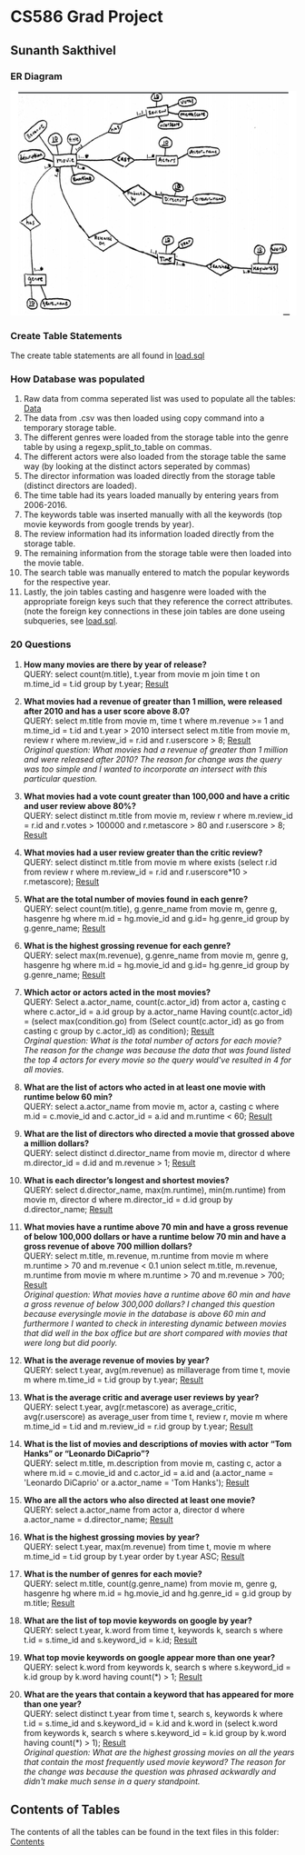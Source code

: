 # CS586 Grad Project
## Sunanth Sakthivel

### ER Diagram
![Screenshot](ERdiagram.png)

### Create Table Statements
The create table statements are all found in [load.sql](https://github.com/sunanth123/DBproject/blob/master/load.sql)

### How Database was populated
1. Raw data from comma seperated list was used to populate all the tables: [Data](https://github.com/sunanth123/DBproject/blob/master/IMDB-Movie-Data.csv)
2. The data from .csv was then loaded using copy command into a temporary storage table.
3. The different genres were loaded from the storage table into the genre table by using a regexp_split_to_table on commas.
4. The different actors were also loaded from the storage table the same way (by looking at the distinct actors seperated by commas)
5. The director information was loaded directly from the storage table (distinct directors are loaded).
6. The time table had its years loaded manually by entering years from 2006-2016.
7. The keywords table was inserted manually with all the keywords (top movie keywords from google trends by year).
8. The review information had its information loaded directly from the storage table.
9. The remaining information from the storage table were then loaded into the movie table. 
10. The search table was manually entered to match the popular keywords for the respective year.
11. Lastly, the join tables casting and hasgenre were loaded with the appropriate foreign keys such that they reference the correct attributes. (note the foreign key connections in these join tables are done useing subqueries, see [load.sql](https://github.com/sunanth123/DBproject/blob/master/load.sql).

### 20 Questions
1. **How many movies are there by year of release?** <br /> QUERY: select count(m.title), t.year from movie m join time t on m.time_id = t.id group by t.year;
[Result](https://github.com/sunanth123/DBproject/blob/master/QueryResults/1.txt)

2. **What movies had a revenue of greater than 1 million, were released after 2010 and has a user score above 8.0?** <br /> QUERY: select m.title from movie m, time t where m.revenue >= 1 and m.time_id = t.id and t.year > 2010 intersect select m.title from movie m, review r where m.review_id = r.id and r.userscore > 8;
[Result](https://github.com/sunanth123/DBproject/blob/master/QueryResults/2.txt) <br /> *Original question: What movies had a revenue of greater than 1 million and were released after 2010? The reason for change was the query was too simple and I wanted to incorporate an intersect with this particular question.*

3. **What movies had a vote count greater than 100,000 and have a critic and user review above 80%?** <br /> QUERY: select distinct m.title from movie m, review r where m.review_id = r.id and r.votes > 100000 and r.metascore > 80 and r.userscore > 8;
[Result](https://github.com/sunanth123/DBproject/blob/master/QueryResults/3.txt)

4. **What movies had a user review greater than the critic review?** <br /> QUERY: select distinct m.title from movie m where exists (select r.id from review r where m.review_id = r.id and r.userscore*10 > r.metascore);
[Result](https://github.com/sunanth123/DBproject/blob/master/QueryResults/4.txt)

5. **What are the total number of movies found in each genre?** <br /> QUERY: select count(m.title), g.genre_name from movie m, genre g, hasgenre hg where m.id = hg.movie_id and g.id= hg.genre_id group by g.genre_name;
[Result](https://github.com/sunanth123/DBproject/blob/master/QueryResults/5.txt)

6. **What is the highest grossing revenue for each genre?** <br /> QUERY: select max(m.revenue), g.genre_name from movie m, genre g, hasgenre hg where m.id = hg.movie_id and g.id= hg.genre_id group by g.genre_name;
[Result](https://github.com/sunanth123/DBproject/blob/master/QueryResults/6.txt)

7. **Which actor or actors acted in the most movies?** <br /> QUERY: Select a.actor_name, count(c.actor_id) from actor a, casting c where c.actor_id = a.id group by a.actor_name Having count(c.actor_id) = (select max(condition.go) from (Select count(c.actor_id) as go from casting c group by c.actor_id) as condition);
[Result](https://github.com/sunanth123/DBproject/blob/master/QueryResults/7.txt) <br /> *Orginal question: What is the total number of actors for each movie? The reason for the change was because the data that was found listed the top 4 actors for every movie so the query would've resulted in 4 for all movies.* 

8. **What are the list of actors who acted in at least one movie with runtime below 60 min?** <br /> QUERY: select a.actor_name from movie m, actor a, casting c where m.id = c.movie_id and c.actor_id = a.id and m.runtime < 60;
[Result](https://github.com/sunanth123/DBproject/blob/master/QueryResults/8.txt)

9. **What are the list of directors who directed a movie that grossed above a million dollars?** <br /> QUERY: select distinct d.director_name from movie m, director d where m.director_id = d.id and m.revenue > 1;
[Result](https://github.com/sunanth123/DBproject/blob/master/QueryResults/9.txt)

10. **What is each director’s longest and shortest movies?** <br /> QUERY: select d.director_name, max(m.runtime), min(m.runtime) from movie m, director d where m.director_id = d.id group by d.director_name;
[Result](https://github.com/sunanth123/DBproject/blob/master/QueryResults/10.txt)

11. **What movies have a runtime above 70 min and have a gross revenue of below 100,000 dollars or have a runtime below 70 min and have a gross revenue of above 700 million dollars?** <br /> QUERY: select m.title, m.revenue, m.runtime from movie m where m.runtime > 70 and m.revenue < 0.1 union select m.title, m.revenue, m.runtime from movie m where m.runtime > 70 and m.revenue > 700;
[Result](https://github.com/sunanth123/DBproject/blob/master/QueryResults/11.txt) <br /> *Original question: What movies have a runtime above 60 min and have a gross revenue of below 300,000 dollars? I changed this question because everysingle movie in the database is above 60 min and furthermore I wanted to check in interesting dynamic between movies that did well in the box office but are short compared with movies that were long but did poorly.*

12. **What is the average revenue of movies by year?** <br /> QUERY: select t.year, avg(m.revenue) as millaverage from time t, movie m where m.time_id = t.id group by t.year;
[Result](https://github.com/sunanth123/DBproject/blob/master/QueryResults/12.txt)

13. **What is the average critic and average user reviews by year?** <br /> QUERY: select t.year, avg(r.metascore) as average_critic, avg(r.userscore) as average_user from time t, review r, movie m where m.time_id = t.id and m.review_id = r.id group by t.year;
[Result](https://github.com/sunanth123/DBproject/blob/master/QueryResults/13.txt)

14. **What is the list of movies and descriptions of movies with actor “Tom Hanks” or “Leonardo DiCaprio”?** <br /> QUERY: select m.title, m.description from movie m, casting c, actor a where m.id = c.movie_id and c.actor_id = a.id and (a.actor_name = 'Leonardo DiCaprio' or a.actor_name = 'Tom Hanks');
[Result](https://github.com/sunanth123/DBproject/blob/master/QueryResults/14.txt) 

15. **Who are all the actors who also directed at least one movie?** <br /> QUERY: select a.actor_name from actor a, director d where a.actor_name = d.director_name;
[Result](https://github.com/sunanth123/DBproject/blob/master/QueryResults/15.txt)

16. **What is the highest grossing movies by year?** <br /> QUERY: select t.year, max(m.revenue) from time t, movie m where m.time_id = t.id group by t.year order by t.year ASC;
[Result](https://github.com/sunanth123/DBproject/blob/master/QueryResults/16.txt)

17. **What is the number of genres for each movie?** <br /> QUERY: select m.title, count(g.genre_name) from movie m, genre g, hasgenre hg where m.id = hg.movie_id and hg.genre_id = g.id group by m.title;
[Result](https://github.com/sunanth123/DBproject/blob/master/QueryResults/17.txt)

18. **What are the list of top movie keywords on google by year?** <br /> QUERY: select t.year, k.word from time t, keywords k, search s where t.id = s.time_id and s.keyword_id = k.id;
[Result](https://github.com/sunanth123/DBproject/blob/master/QueryResults/18.txt)

19. **What top movie keywords on google appear more than one year?** <br /> QUERY: select k.word from keywords k, search s where s.keyword_id = k.id group by k.word having count(*) > 1;
[Result](https://github.com/sunanth123/DBproject/blob/master/QueryResults/19.txt)

20. **What are the years that contain a keyword that has appeared for more than one year?** <br /> QUERY: select distinct t.year from time t, search s, keywords k where t.id = s.time_id and s.keyword_id = k.id and k.word in (select k.word from keywords k, search s where s.keyword_id = k.id group by k.word having count(*) > 1);
[Result](https://github.com/sunanth123/DBproject/blob/master/QueryResults/19.txt) <br /> *Original question: What are the highest grossing movies on all the years that contain the most frequently used movie keyword? The reason for the change was because the question was phrased ackwardly and didn't make much sense in a query standpoint.* 

## Contents of Tables
The contents of all the tables can be found in the text files in this folder: [Contents](https://github.com/sunanth123/DBproject/tree/master/ContentsofTables)


 


